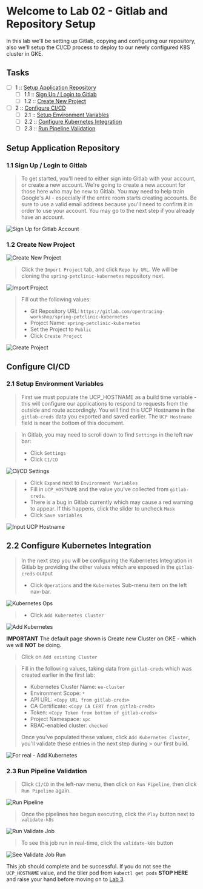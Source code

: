 Welcome to Lab 02 - Gitlab and Repository Setup
===

In this lab we'll be setting up Gitlab, copying and configuring our repository, also we'll setup the CI/CD process to deploy to our newly configured K8S cluster in GKE.

## Tasks

- [ ] 1 :: [Setup Application Repository](https://gitlab.com/opentracing-workshop/ee-lab-notes/tree/master/lab-02#setup-application-repository)
  - [ ] 1.1 :: [Sign Up / Login to Gitlab](https://gitlab.com/opentracing-workshop/ee-lab-notes/tree/master/lab-02#11-sign-up-login-to-gitlab)
  - [ ] 1.2 :: [Create New Project](https://gitlab.com/opentracing-workshop/ee-lab-notes/tree/master/lab-02#12-create-new-project)
- [ ] 2 :: [Configure CI/CD](https://gitlab.com/opentracing-workshop/ee-lab-notes/tree/master/lab-02#configure-cicd)
  - [ ] 2.1 :: [Setup Environment Variables](https://gitlab.com/opentracing-workshop/ee-lab-notes/tree/master/lab-02#21-setup-environment-variables)
  - [ ] 2.2 :: [Configure Kubernetes Integration](https://gitlab.com/opentracing-workshop/ee-lab-notes/tree/master/lab-02#22-configure-kubernetes-integration)
  - [ ] 2.3 :: [Run Pipeline Validation](https://gitlab.com/opentracing-workshop/ee-lab-notes/tree/master/lab-02#23-run-pipeline-validation)

Setup Application Repository
---

### 1.1 Sign Up / Login to Gitlab

> To get started, you'll need to either sign into Gitlab with your account, or create a new account. We're going to create a new account for those here who may be new to Gitlab. You may need to help train Google's AI - especially if the entire room starts creating accounts. Be sure to use a valid email address because you'll need to confirm it in order to use your account. You may go to the next step if you already have an account.

![Sign Up for Gitlab Account](/lab-02/images/img01.png)

### 1.2 Create New Project

![Create New Project](/lab-02/images/img02.png)

> Click the `Import Project` tab, and click `Repo by URL`. We will be cloning the `spring-petclinic-kubernetes` repository next.

![Import Project](/lab-02/images/img03.png)

> Fill out the following values:
>
> * Git Repository URL: `https://gitlab.com/opentracing-workshop/spring-petclinic-kubernetes`
> * Project Name: `spring-petclinic-kubernetes`
> * Set the Project to `Public`
> * Click `Create Project`

![Create Project](/lab-02/images/img04.png)

Configure CI/CD
---

### 2.1 Setup Environment Variables

> First we must populate the UCP_HOSTNAME as a build time variable - this will configure our applications to respond to requests from the outside and route accordingly. You will find this UCP Hostname in the `gitlab-creds` data you exported and saved earlier. The `UCP Hostname` field is near the bottom of this document.

> In Gitlab, you may need to scroll down to find `Settings` in the left nav bar:
> 
> * Click `Settings`
> * Click `CI/CD`

![CI/CD Settings](/lab-02/images/img05b.png)

> * Click `Expand` next to `Environment Variables`
> * Fill in `UCP_HOSTNAME` and the value you've collected from `gitlab-creds`.
> * There is a bug in Gitlab currently which may cause a red warning to appear. If this happens, click the slider to uncheck `Mask`
> * Click `Save variables`

![Input UCP Hostname](/lab-02/images/img05c.png)

## 2.2 Configure Kubernetes Integration

> In the next step you will be configuring the Kubernetes Integration in Gitlab by providing the other values which are exposed in the `gitlab-creds` output
> 
> * Click `Operations` and the `Kubernetes` Sub-menu item on the left nav-bar.

![Kubernetes Ops](/lab-02/images/img06a.png)

> * Click `Add Kubernetes Cluster`

![Add Kubernetes](/lab-02/images/img06b.png)

**IMPORTANT** The default page shown is Create new Cluster on GKE - which we will **NOT** be doing.

> Click on `Add existing Cluster`

> Fill in the following values, taking data from `gitlab-creds` which was created earlier in the first lab:
> 
> * Kubernetes Cluster Name: `ee-cluster`
> * Environment Scope: `*`
> * API URL: `<Copy URL from gitlab-creds>`
> * CA Certificate: `<Copy CA CERT from gitlab-creds>`
> * Token: `<Copy Token from bottom of gitlab-creds>`
> * Project Namespace: `spc`
> * RBAC-enabled cluster: `checked`
> 
> Once you've populated these values, click `Add Kubernetes Cluster`, you'll validate these entries in the next step during > our first build.

![For real - Add Kubernetes](/lab-02/images/img06c.png)

### 2.3 Run Pipeline Validation

> Click `CI/CD` in the left-nav menu, then click on `Run Pipeline`, then click `Run Pipeline` again.

![Run Pipeline](/lab-02/images/img07a.png)

> Once the pipelines has begun executing, click the `Play` button next to `validate-k8s`

![Run Validate Job](/lab-02/images/img07b.png)

> To see this job run in real-time, click the `validate-k8s` button

![See Validate Job Run](/lab-02/images/img07c.png)

This job should complete and be successful. If you do not see the `UCP_HOSTNAME` value, and the tiller pod from `kubectl get pods` **STOP HERE** and raise your hand before moving on to [Lab 3](https://gitlab.com/opentracing-workshop/ee-lab-notes/tree/master/lab-03#welcome-to-lab-03-deploy-all-the-things).
